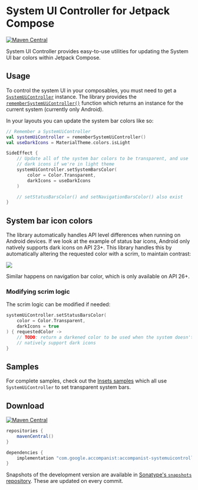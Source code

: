 # System UI Controller for Jetpack Compose

[![Maven Central](https://img.shields.io/maven-central/v/com.google.accompanist/accompanist-systemuicontroller)](https://search.maven.org/search?q=g:com.google.accompanist)

System UI Controller provides easy-to-use utilities for updating the System UI bar colors within Jetpack Compose.

## Usage
To control the system UI in your composables, you must need to get a [`SystemUiController`](../api/systemuicontroller/systemuicontroller/com.google.accompanist.systemuicontroller/-system-ui-controller/) instance. The library provides the [`rememberSystemUiController()`](../api/systemuicontroller/systemuicontroller/com.google.accompanist.systemuicontroller/remember-system-ui-controller.html) function which returns an instance for the current system (currently only Android).

In your layouts you can update the system bar colors like so:

``` kotlin
// Remember a SystemUiController
val systemUiController = rememberSystemUiController()
val useDarkIcons = MaterialTheme.colors.isLight

SideEffect {
    // Update all of the system bar colors to be transparent, and use
    // dark icons if we're in light theme
    systemUiController.setSystemBarsColor(
        color = Color.Transparent,
        darkIcons = useDarkIcons
    )

    // setStatusBarsColor() and setNavigationBarsColor() also exist
}
```

## System bar icon colors
The library automatically handles API level differences when running on Android devices. If we look at the example
of status bar icons, Android only natively supports dark icons on API 23+. This library handles this by automatically
altering the requested color with a scrim, to maintain contrast:

![](api-scrim.png)

Similar happens on navigation bar color, which is only available on API 26+.

### Modifying scrim logic

The scrim logic can be modified if needed:

``` kotlin
systemUiController.setStatusBarsColor(
    color = Color.Transparent,
    darkIcons = true
) { requestedColor ->
    // TODO: return a darkened color to be used when the system doesn't
    // natively support dark icons
}
```

## Samples

For complete samples, check out the [Insets samples](https://github.com/google/accompanist/tree/main/sample/src/main/java/com/google/accompanist/sample/insets) which all use `SystemUiController` to set transparent system bars.

## Download
[![Maven Central](https://img.shields.io/maven-central/v/com.google.accompanist/accompanist-systemuicontroller)](https://search.maven.org/search?q=g:com.google.accompanist)

```groovy
repositories {
    mavenCentral()
}

dependencies {
    implementation "com.google.accompanist:accompanist-systemuicontroller:<version>"
}
```

Snapshots of the development version are available in [Sonatype's `snapshots` repository][snap]. These are updated on every commit.

[compose]: https://developer.android.com/jetpack/compose
[snap]: https://oss.sonatype.org/content/repositories/snapshots/com/google/accompanist/accompanist-systemuicontroller/

